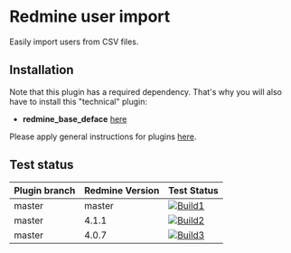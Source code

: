 Redmine user import
======================

Easily import users from CSV files.

## Installation

Note that this plugin has a required dependency. That's why you will also have to install this "technical" plugin:
* **redmine_base_deface** [here](https://github.com/jbbarth/redmine_base_deface)

Please apply general instructions for plugins [here](http://www.redmine.org/wiki/redmine/Plugins).

## Test status

|Plugin branch| Redmine Version   | Test Status       |
|-------------|-------------------|-------------------|
|master       | master            | [![Build1][1]][5] |  
|master       | 4.1.1             | [![Build2][2]][5] |  
|master       | 4.0.7             | [![Build3][3]][5] |

[1]: https://travis-matrix-badges.herokuapp.com/repos/nanego/redmine_user_import/branches/master/1?use_travis_com=true
[2]: https://travis-matrix-badges.herokuapp.com/repos/nanego/redmine_user_import/branches/master/2?use_travis_com=true
[3]: https://travis-matrix-badges.herokuapp.com/repos/nanego/redmine_user_import/branches/master/3?use_travis_com=true
[5]: https://travis-ci.com/nanego/redmine_user_import
